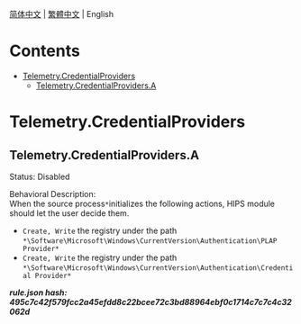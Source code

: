 


  
[简体中文](README.md) | [繁體中文](README_zh_tw.md) | English  
  

Contents
========

* [Telemetry.CredentialProviders](#telemetrycredentialproviders)
	* [Telemetry.CredentialProviders.A](#telemetrycredentialprovidersa)

# Telemetry.CredentialProviders

## Telemetry.CredentialProviders.A
  
Status: Disabled

Behavioral Description:   
When the source process`*`initializes the following actions, HIPS module should let the user decide them.
- `Create, Write` the registry under the path `*\Software\Microsoft\Windows\CurrentVersion\Authentication\PLAP Provider*`
- `Create, Write` the registry under the path `*\Software\Microsoft\Windows\CurrentVersion\Authentication\Credential Provider*`
  
***rule.json hash: 495c7c42f579fcc2a45efdd8c22bcee72c3bd88964ebf0c1714c7c7c4c32062d***